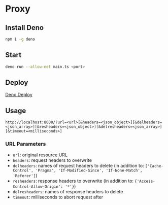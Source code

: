 # Proxy

## Install Deno
```bash
npm i -g deno
```

## Start
```bash
deno run --allow-net main.ts <port>
```

## Deploy
[Deno Deploy](https://deno.com/deploy)

## Usage
```url
http://localhost:8000/?url=<url>[&headers=<json_object>][&delheaders=<json_array>][&resheaders=<json_object>][&delresheaders=<json_array>][&timeout=<milliseconds>]
```

### URL Parameters
- `url`: original resource URL
- `headers`: request headers to overwrite
- `delheaders`: names of request headers to delete (in addition to: `['Cache-Control', 'Pragma', 'If-Modified-Since', 'If-None-Match', 'Referer']`)
- `resheaders`: response headers to overwrite (in addition to: `{'Access-Control-Allow-Origin': '*'}`)
- `delresheaders`: names of response headers to delete
- `timeout`: milliseconds to abort request after
